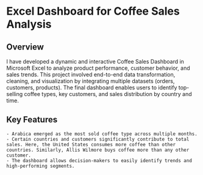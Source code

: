 # Excel Dashboard for Coffee Sales Analysis


## Overview

I have developed a dynamic and interactive Coffee Sales Dashboard in Microsoft Excel to analyze product performance, customer behavior, and sales trends. This project involved end-to-end data transformation, cleaning, and visualization by integrating multiple datasets (orders, customers, products). The final dashboard enables users to identify top-selling coffee types, key customers, and sales distribution by country and time.

## Key Features


    - Arabica emerged as the most sold coffee type across multiple months.
    - Certain countries and customers significantly contribute to total sales. Here, the United States consumes more coffee than other countries. Similarly, Allis Wilmore buys coffee more than any other customer.
    - The dashboard allows decision-makers to easily identify trends and high-performing segments.
